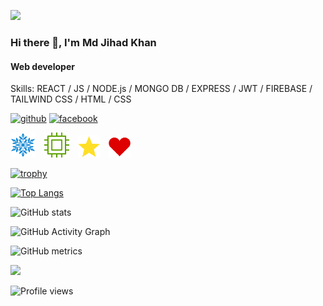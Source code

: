 ![](https://media.licdn.com/dms/image/D4E16AQFmDrwSp2DPDQ/profile-displaybackgroundimage-shrink_350_1400/0/1683664077287?e=1689206400&v=beta&t=USj3DfqxJiKUp9Y54Mw8XPNp8tBiWWBlQMutccNAuzA)
### Hi there 👋, I'm Md Jihad Khan
#### Web developer



Skills:  REACT / JS / NODE.js / MONGO DB / EXPRESS / JWT / FIREBASE / TAILWIND CSS / HTML / CSS



[<img src='https://cdn.jsdelivr.net/npm/simple-icons@3.0.1/icons/github.svg' alt='github' height='40'>](https://github.com/md-jihad-khan)  [<img src='https://cdn.jsdelivr.net/npm/simple-icons@3.0.1/icons/facebook.svg' alt='facebook' height='40'>](https://www.facebook.com/https://www.facebook.com/mdjihad.khan.39/)  

<a href='https://archiveprogram.github.com/'><img src='https://raw.githubusercontent.com/acervenky/animated-github-badges/master/assets/acbadge.gif' width='40' height='40'></a> <a href='https://docs.github.com/en/developers'><img src='https://raw.githubusercontent.com/acervenky/animated-github-badges/master/assets/devbadge.gif' width='40' height='40'></a> <a href='https://stars.github.com/'><img src='https://raw.githubusercontent.com/acervenky/animated-github-badges/master/assets/starbadge.gif' width='35' height='35'></a> <a href='https://docs.github.com/en/github/supporting-the-open-source-community-with-github-sponsors'><img src='https://raw.githubusercontent.com/acervenky/animated-github-badges/master/assets/sponsorbadge.gif' width='35' height='35'></a> 

[![trophy](https://github-profile-trophy.vercel.app/?username=md-jihad-khan)](https://github.com/ryo-ma/github-profile-trophy)

[![Top Langs](https://github-readme-stats.vercel.app/api/top-langs/?username=md-jihad-khan)](https://github.com/anuraghazra/github-readme-stats)

![GitHub stats](https://github-readme-stats.vercel.app/api?username=md-jihad-khan&show_icons=true)  

![GitHub Activity Graph](https://activity-graph.herokuapp.com/graph?username=md-jihad-khan)  

![GitHub metrics](https://metrics.lecoq.io/md-jihad-khan)  

![](https://github-readme-streak-stats.herokuapp.com/?user=md-jihad-khan&theme=great-gatsby&hide_border=true)<br/>

![Profile views](https://gpvc.arturio.dev/md-jihad-khan)  
